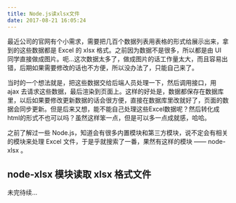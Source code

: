 ```yaml
---
title: Node.js读xlsx文件
date: 2017-08-21 16:05:24
---
```


最近公司的官网有个小需求，需要把几百个数据列表用表格的形式给展示出来，拿到的这些数据都是 Excel 的 xlsx 格式。之前因为数据不是很多，所以都是由 UI 同学直接做成图片。呃...这次数据太多了，做成图片的话工作量太大，而且容易出错，后期如果需要修改的话也不方便，所以没办法了，只能自己来了。

当时的一个想法就是，把这些数据交给后端人员处理一下，然后调用接口，用 ajax 去请求这些数据，最后渲染到页面上。这样的好处是，数据都保存在数据库里，以后如果要修改更新数据的话会很方便，直接在数据库里改就好了，页面的数据会同步更新。但是后来又想，能不能自己处理这些Excel数据呢？然后转化成html的形式不也可以吗？虽然这样笨一点，但是可以多一点成就感，哈哈。

之前了解过一些 Node.js，知道会有很多内置模块和第三方模块，说不定会有相关的模块来处理 Excel 文件，于是乎就搜索了一番，果然有这样的模块 —— node-xlsx 。

## node-xlsx 模块读取 xlsx 格式文件

未完待续...